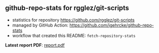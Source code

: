 ## github-repo-stats for rgglez/git-scripts

- statistics for repository https://github.com/rgglez/git-scripts
- managed by GitHub Action: https://github.com/jgehrcke/github-repo-stats
- workflow that created this README: `fetch-repository-stats`

**Latest report PDF**: [report.pdf](https://github.com/rgglez/rgglez/raw/github-repo-stats/rgglez/git-scripts/latest-report/report.pdf)

